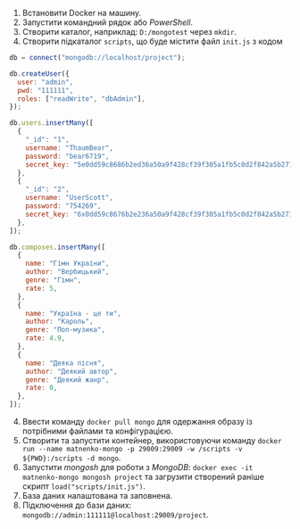 1. Встановити Docker на машину.
2. Запустити командний рядок або _PowerShell_.
3. Створити каталог, наприклад: `D:/mongotest` через `mkdir`.
4. Створити підкаталог `scripts`, що буде містити файл `init.js` з кодом

```js
db = connect("mongodb://localhost/project");

db.createUser({
  user: "admin",
  pwd: "111111",
  roles: ["readWrite", "dbAdmin"],
});

db.users.insertMany([
  {
    "_id": "1",
    username: "ThaumBear",
    password: "bear6719",
    secret_key: "5e0dd59c8686b2ed36a50a9f428cf39f305a1fb5c0d2f842a5b2716bae9e0004",
  },
  {
    "_id": "2",
    username: "UserScott",
    password: "754269",
    secret_key: "6x0dd59c8676b2e236a50a9f428cf39f305a1fb5c0d2f842a5b2716bae9e0004",
  },
]);

db.composes.insertMany([
  {
    name: "Гімн України",
    author: "Вербицький",
    genre: "Гімн",
    rate: 5,
  },
  {
    name: "Україна - це ти",
    author: "Кароль",
    genre: "Поп-музика",
    rate: 4.9,
  },
  {
    name: "Деяка пісня",
    author: "Деякий автор",
    genre: "Деякий жанр",
    rate: 0,
  },
]);
```

4. Ввести команду `docker pull mongo` для одержання образу із потрібними файлами та конфігурацією.
5. Створити та запустити контейнер, використовуючи команду `docker run --name matnenko-mongo -p 29009:29009 -w /scripts -v ${PWD}:/scripts -d mongo`.
6. Запустити _mongosh_ для роботи з _MongoDB_: `docker exec -it matnenko-mongo mongosh project` та загрузити створений раніше скрипт `load("scripts/init.js")`.
7. База даних налаштована та заповнена.
8. Підключення до бази даних: `mongodb://admin:111111@localhost:29009/project`.
